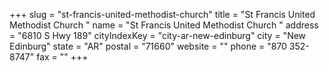 +++
slug = "st-francis-united-methodist-church"
title = "St Francis United Methodist Church "
name = "St Francis United Methodist Church "
address = "6810 S Hwy 189"
cityIndexKey = "city-ar-new-edinburg"
city = "New Edinburg"
state = "AR"
postal = "71660"
website = ""
phone = "870 352-8747"
fax = ""
+++
